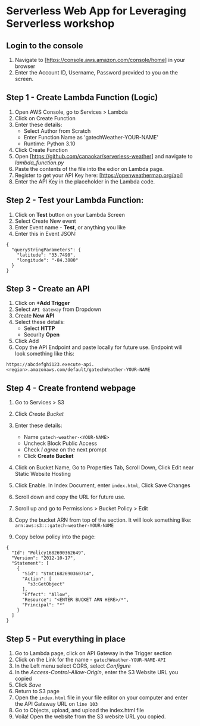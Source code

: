 # Serverless Web App for Leveraging Serverless workshop

## Login to the console
1. Navigate to [https://console.aws.amazon.com/console/home] in your browser
2. Enter the Account ID, Username, Password provided to you on the screen.

## Step 1 - Create Lambda Function (Logic)

1. Open AWS Console, go to Services > Lambda
2. Click on Create Function
3. Enter these details:
    - Select Author from Scratch
    - Enter Function Name as 'gatechWeather-YOUR-NAME'
    - Runtime: Python 3.10
4. Click Create Function
5. Open [https://github.com/canaokar/serverless-weather] and navigate to *lambda_function.py*
6. Paste the contents of the file into the edior on Lambda page.
7. Register to get your API Key here: [https://openweathermap.org/api]
8. Enter the API Key in the placeholder in the Lambda code.

## Step 2 - Test your Lambda Function:

1. Click on **Test** button on your Lambda Screen
2. Select Create New event
3. Enter Event name - **Test**, or anything you like
4. Enter this in Event JSON:
```
{
  "queryStringParameters": {
    "latitude": "33.7490",
    "longitude": "-84.3880"
  }
}
```

## Step 3 - Create an API

1. Click on **+Add Trigger**
2. Select `API Gateway` from Dropdown
3. Create **New API**
4. Select these details:
    - Select **HTTP**
    - Security **Open**
5. Click Add
6. Copy the API Endpoint and paste locally for future use.
Endpoint will look something like this:
```
https://abcdefghi123.execute-api.<region>.amazonaws.com/default/gatechWeather-YOUR-NAME
```

## Step 4 - Create frontend webpage
    
1. Go to Services > S3
2. Click *Create Bucket*
3. Enter these details:
    - Name `gatech-weather-<YOUR-NAME>`
    - Uncheck Block Public Access
    - Check *I agree* on the next prompt
    - Click **Create Bucket**
4. Click on Bucket Name, Go to Properties Tab, Scroll Down, Click Edit near Static Website Hosting
5. Click Enable. In Index Document, enter `index.html`, Click Save Changes
6. Scroll down and copy the URL for future use.
7. Scroll up and go to Permissions > Bucket Policy > Edit
8. Copy the bucket ARN from top of the section. It will look something like:
`arn:aws:s3:::gatech-weather-YOUR-NAME`

9. Copy below policy into the page:
```
{
  "Id": "Policy1682690362649",
  "Version": "2012-10-17",
  "Statement": [
    {
      "Sid": "Stmt1682690360714",
      "Action": [
        "s3:GetObject"
      ],
      "Effect": "Allow",
      "Resource": "<ENTER BUCKET ARN HERE>/*",
      "Principal": "*"
    }
  ]
}
```

## Step 5 - Put everything in place
    
1. Go to Lambda page, click on API Gateway in the Trigger section
2. Click on the Link for the name - `gatechWeather-YOUR-NAME-API`
3. In the Left menu select CORS, select *Configure*
4. In the *Access-Control-Allow-Origin*, enter the S3 Website URL you copied
5. Click *Save*
6. Return to S3 page
7. Open the `index.html` file in your file editor on your computer and enter the API Gateway URL on `line 103`
8. Go to Objects, upload, and upload the index.html file
9. Voila! Open the website from the S3 website URL you copied. 
